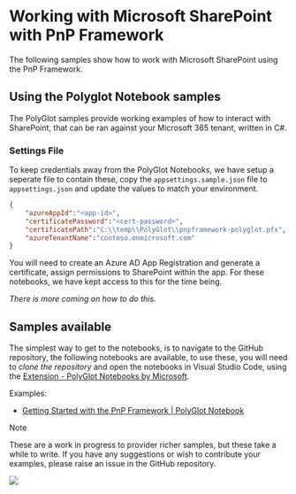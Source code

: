 # Working with Microsoft SharePoint with PnP Framework

The following samples show how to work with Microsoft SharePoint using the PnP Framework.

## Using the Polyglot Notebook samples

The PolyGlot samples provide working examples of how to interact with SharePoint, that can be ran against your Microsoft 365 tenant, written in C#.

### Settings File

To keep credentials away from the PolyGlot Notebooks, we have setup a seperate file to contain these, copy the `appsettings.sample.json` file to `appsettings.json` and update the values to match your environment.

```json
{
    "azureAppId":"<app-id>",
    "certificatePassword":"<cert-password>",
    "certificatePath":"C:\\temp\\PolyGlot\\pnpframework-polyglot.pfx",
    "azureTenantName":"contoso.onmicrosoft.com"
}

```

You will need to create an Azure AD App Registration and generate a certificate, assign permissions to SharePoint within the app. For these notebooks, we have kept access to this for the time being.

*There is more coming on how to do this.*

## Samples available

The simplest way to get to the notebooks, is to navigate to the GitHub repository, the following notebooks are available, to use these, you will need to *clone the repository* and open the notebooks in Visual Studio Code, using the [Extension - PolyGlot Notebooks by Microsoft](https://marketplace.visualstudio.com/items?itemName=ms-dotnettools.dotnet-interactive-vscode).

Examples:

- [Getting Started with the PnP Framework | PolyGlot Notebook](https://github.com/pnp/pnpframework/tree/dev/docs/notebooks/Getting-Started-with-PnP-Framework.ipynb)


> [!Note]
> These are a work in progress to provider richer samples, but these take a while to write. If you have any suggestions or wish to contribute your examples, please raise an issue in the GitHub repository.

<img src="https://m365-visitor-stats.azurewebsites.net/pnpframework/docs/using-the-framework/working-with-sharepoint" aria-hidden="true" />